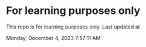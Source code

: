 # For learning purposes only
This repo is for learning purposes only.
Last updated at

Monday, December 4, 2023 7:57:11 AM

